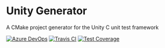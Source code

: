 # Unity Generator
A CMake project generator for the Unity C unit test framework

[![Azure DevOps](https://dev.azure.com/callmebob0963/GitHub%20Projects/_apis/build/status/jconstam.unitygenerator?branchName=master)](https://dev.azure.com/callmebob0963/GitHub%20Projects/_build/latest?definitionId=7&branchName=master)
[![Travis CI](https://travis-ci.org/jconstam/unitygenerator.svg?branch=master)](https://travis-ci.org/jconstam/unitygenerator)
[![Test Coverage](https://coveralls.io/repos/github/jconstam/unitygenerator/badge.svg?branch=master)](https://coveralls.io/github/jconstam/unitygenerator?branch=master)